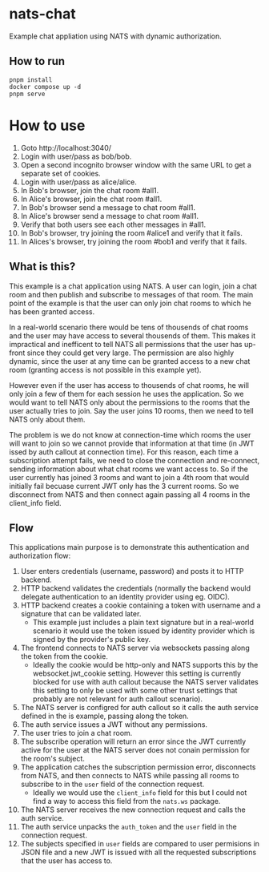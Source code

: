 # nats-chat

Example chat appliation using NATS with dynamic authorization.

## How to run

```
pnpm install
docker compose up -d
pnpm serve
```

# How to use

1. Goto http://localhost:3040/
2. Login with user/pass as bob/bob.
3. Open a second incognito browser window with the same URL to get a separate set of cookies.
4. Login with user/pass as alice/alice.
5. In Bob's browser, join the chat room #all1.
6. In Alice's browser, join the chat room #all1.
7. In Bob's browser send a message to chat room #all1.
8. In Alice's browser send a message to chat room #all1.
9. Verify that both users see each other messages in #all1.
10. In Bob's browser, try joining the room #alice1 and verify that it fails.
11. In Alices's browser, try joining the room #bob1 and verify that it fails.

## What is this?

This example is a chat application using NATS.
A user can login, join a chat room and then publish and subscribe to messages of that room.
The main point of the example is that the user can only join chat rooms to which he has been granted access.

In a real-world scenario there would be tens of thousends of chat rooms and the user may have access to several thousends of them.
This makes it impractical and inefficent to tell NATS all permissions that the user has up-front since they could get very large.
The permission are also highly dynamic, since the user at any time can be granted access to a new chat room (granting access is not possible in this example yet).

However even if the user has access to thousends of chat rooms, he will only join a few of them for each session he uses the application.
So we would want to tell NATS only about the permissions to the rooms that the user actually tries to join.
Say the user joins 10 rooms, then we need to tell NATS only about them.

The problem is we do not know at connection-time which rooms the user will want to join so we cannot provide that information at that time (in JWT issed by auth callout at connection time).
For this reason, each time a subscription attempt fails, we need to close the connection and re-connect, sending information about what chat rooms we want access to.
So if the user currently has joined 3 rooms and want to join a 4th room that would initially fail becuase current JWT only has the 3 current rooms.
So we disconnect from NATS and then connect again passing all 4 rooms in the client_info field.

## Flow

This applications main purpose is to demonstrate this authentication and authorization flow:

1. User enters credentials (username, password) and posts it to HTTP backend.
2. HTTP backend validates the credentials (normally the backend would delegate authentication to an identity provider using eg. OIDC).
3. HTTP backend creates a cookie containing a token with username and a signature that can be validated later.
   - This example just includes a plain text signature but in a real-world scenario it would use the token issued by identity provider which is signed by the provider's public key.
4. The frontend connects to NATS server via websockets passing along the token from the cookie.
   - Ideally the cookie would be http-only and NATS supports this by the websocket.jwt_cookie setting. However this setting is currently blocked for use with auth callout because the NATS server validates this setting to only be used with some other trust settings that probably are not relevant for auth callout scenario).
5. The NATS server is configred for auth callout so it calls the auth service defined in the is example, passing along the token.
6. The auth service issues a JWT without any permissions.
7. The user tries to join a chat room.
8. The subscribe operation will return an error since the JWT currently active for the user at the NATS server does not conain permission for the room's subject.
9. The application catches the subscription permission error, disconnects from NATS, and then connects to NATS while passing all rooms to subscribe to in the `user` field of the connection request.
   - Ideally we would use the `client_info` field for this but I could not find a way to access this field from the `nats.ws` package.
10. The NATS server receives the new connection request and calls the auth service.
11. The auth service unpacks the `auth_token` and the `user` field in the connection request.
12. The subjects specified in `user` fields are compared to user permisions in JSON file and a new JWT is issued with all the requested subscriptions that the user has access to.

